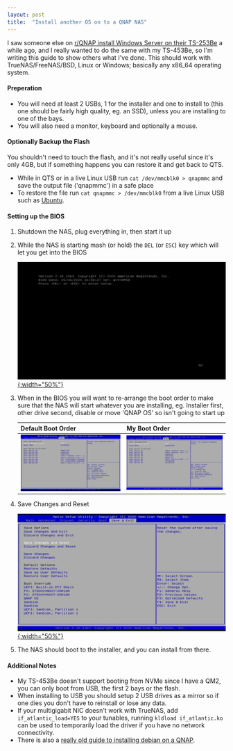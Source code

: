 ```yaml
---
layout: post
title:  "Install another OS on to a QNAP NAS"
---
```

I saw someone else on [r/QNAP install Windows Server on their TS-253Be](https://www.reddit.com/r/qnap/comments/fndgcr/windows_server_2012_and_2016_works_on_ts253be/) a while ago, and I really wanted to do the same with my TS-453Be, so I'm writing this guide to show others what I've done. This should work with TrueNAS/FreeNAS/BSD, Linux or Windows; basically any x86_64 operating system.

#### Preperation
* You will need at least 2 USBs, 1 for the installer and one to install to (this one should be fairly high quality, eg. an SSD), unless you are installing to one of the bays.
* You will also need a monitor, keyboard and optionally a mouse.

#### Optionally Backup the Flash
You shouldn't need to touch the flash, and it's not really useful since it's only 4GB, but if something happens you can restore it and get back to QTS.
* While in QTS or in a live Linux USB run `cat /dev/mmcblk0 > qnapmmc` and save the output file ('qnapmmc') in a safe place
* To restore the file run `cat qnapmmc > /dev/mmcblk0` from a live Linux USB such as [Ubuntu](https://ubuntu.com/download/desktop).

#### Setting up the BIOS
1. Shutdown the NAS, plug everything in, then start it up
2. While the NAS is starting mash (or hold) the `DEL` (or `ESC`) key which will let you get into the BIOS

    [![BIOS](/assets/img/articles/QNAP/QNAP-BIOS.gif){:width="50%"}](/assets/img/articles/QNAP/QNAP-BIOS.gif)
3. When in the BIOS you will want to re-arrange the boot order to make sure that the NAS will start whatever you are installing, eg. Installer first, other drive second, disable or move 'QNAP OS' so isn't going to start up
    
    Default Boot Order | My Boot Order
    --- | ---
    [![Default Boot Order](/assets/img/articles/QNAP/QNAP-BIOS1.jpg)](/assets/img/articles/QNAP/QNAP-BIOS1.jpg) | [![My Boot Order](/assets/img/articles/QNAP/QNAP-BIOS2.jpg)](/assets/img/articles/QNAP/QNAP-BIOS2.jpg)
4. Save Changes and Reset

    [![BIOS](/assets/img/articles/QNAP/QNAP-BIOS3.jpg){:width="50%"}](/assets/img/articles/QNAP/QNAP-BIOS3.jpg)
5. The NAS should boot to the installer, and you can install from there.

#### Additional Notes
* My TS-453Be doesn't support booting from NVMe since I have a QM2, you can only boot from USB, the first 2 bays or the flash.
* When installing to USB you should setup 2 USB drives as a mirror so if one dies you don't have to reinstall or lose any data.
* If your multigigabit NIC doesn't work with TrueNAS, add `if_atlantic_load=YES` to your tunables, running `kldload if_atlantic.ko` can be used to temporarily load the driver if you have no network connectivity.
* There is also a [really old guide to installing debian on a QNAP](https://wiki.qnap.com/wiki/Debian_Installation_On_QNAP).

